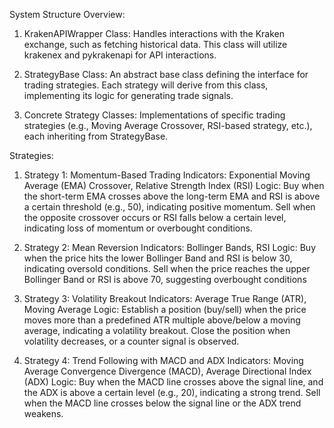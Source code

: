 System Structure Overview:

1. KrakenAPIWrapper Class: Handles interactions with the Kraken exchange, such as fetching historical data. This class will utilize krakenex and pykrakenapi for API interactions.

2. StrategyBase Class: An abstract base class defining the interface for trading strategies. Each strategy will derive from this class, implementing its logic for generating trade signals.

3. Concrete Strategy Classes: Implementations of specific trading strategies (e.g., Moving Average Crossover, RSI-based strategy, etc.), each inheriting from StrategyBase.


Strategies:
1. Strategy 1: Momentum-Based Trading
Indicators: Exponential Moving Average (EMA) Crossover, Relative Strength Index (RSI)
Logic: Buy when the short-term EMA crosses above the long-term EMA and RSI is above a certain threshold (e.g., 50), indicating positive momentum. Sell when the opposite crossover occurs or RSI falls below a certain level, indicating loss of momentum or overbought conditions.


2. Strategy 2: Mean Reversion
Indicators: Bollinger Bands, RSI
Logic: Buy when the price hits the lower Bollinger Band and RSI is below 30, indicating oversold conditions. Sell when the price reaches the upper Bollinger Band or RSI is above 70, suggesting overbought conditions


3. Strategy 3: Volatility Breakout
Indicators: Average True Range (ATR), Moving Average
Logic: Establish a position (buy/sell) when the price moves more than a predefined ATR multiple above/below a moving average, indicating a volatility breakout. Close the position when volatility decreases, or a counter signal is observed.


4. Strategy 4: Trend Following with MACD and ADX
Indicators: Moving Average Convergence Divergence (MACD), Average Directional Index (ADX)
Logic: Buy when the MACD line crosses above the signal line, and the ADX is above a certain level (e.g., 20), indicating a strong trend. Sell when the MACD line crosses below the signal line or the ADX trend weakens.